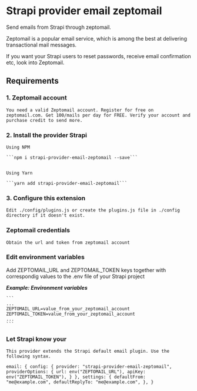 # Strapi provider email zeptomail

Send emails from Strapi through zeptomail.

Zeptomail is a popular email service, which is among the best at delivering transactional mail messages.

If you want your Strapi users to reset passwords, receive email confirmation etc, look into Zeptomail.

## Requirements

### 1. Zeptomail account

    You need a valid Zeptomail account. Register for free on zeptomail.com. Get 100/mails per day for FREE. Verify your account and purchase credit to send more.

### 2. Install the provider Strapi

    Using NPM

    ```npm i strapi-provider-email-zeptomail --save```


    Using Yarn

    ```yarn add strapi-provider-email-zeptomail```

### 3. Configure this extension

    Edit ./config/plugins.js or create the plugins.js file in ./config directory if it doesn't exist.

### Zeptomail credentials

    Obtain the url and token from zeptomail account

### Edit environment variables

Add ZEPTOMAIL_URL and ZEPTOMAIL_TOKEN keys together with correspondig values to the .env file of your Strapi project

**_Example: Environment variables_**

    ```
    ...
    ZEPTOMAIL_URL=value_from_your_zeptomail_account
    ZEPTOMAIL_TOKEN=value_from_your_zeptomail_account
    ...
    ```

### Let Strapi know your

    This provider extends the Strapi default email plugin. Use the following syntax.

`email: {
        config: {
            provider: "strapi-provider-email-zeptomail",
            providerOptions: {
                url: env("ZEPTOMAIL_URL"),
                apiKey: env("ZEPTOMAIL_TOKEN"),
            }
        },
        settings: {
            defaultFrom: "me@example.com",
            defaultReplyTo: "me@example.com",
        },
    }`
